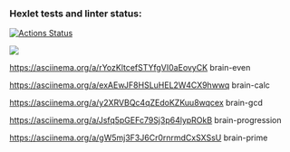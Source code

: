 ### Hexlet tests and linter status:
[![Actions Status](https://github.com/orcworker1/python-project-49/actions/workflows/hexlet-check.yml/badge.svg)](https://github.com/orcworker1/python-project-49/actions)

<a href="https://codeclimate.com/github/orcworker1/python-project-49/maintainability"><img src="https://api.codeclimate.com/v1/badges/88dc7945b37e7a482e6d/maintainability" /></a>

https://asciinema.org/a/rYozKltcefSTYfgVI0aEovyCK brain-even

 https://asciinema.org/a/exAEwJF8HSLuHEL2W4CX9hwwq brain-calc
 
 https://asciinema.org/a/y2XRVBQc4qZEdoKZKuu8wqcex brain-gcd

 https://asciinema.org/a/Jsfq5pGEFc79Sj3p64lypROkB brain-progression

https://asciinema.org/a/gW5mj3F3J6Cr0rnrmdCxSXSsU brain-prime